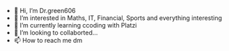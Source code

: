 - 👋 Hi, I’m Dr.green606
- 👀 I’m interested in Maths, IT, Financial, Sports and everything interesting
- 🌱 I’m currently learning ccoding with Platzi
- 💞️ I’m looking to collaborted...
- 📫 How to reach me dm

<!---
Xadros/Xadros is a ✨ special ✨ repository because its `README.md` (this file) appears on your GitHub profile.
You can click the Preview link to take a look at your changes.
--->

